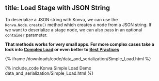 title: Load Stage with JSON String
---

To deserialize a JSON string with Konva, we can use the `Konva.Node.create()`
method which creates a node from a JSON string.  If we want to deserialize
a stage node, we can also pass in an optional `container` parameter.


**That methods works for very small apps. For more complex cases take a look into [Complex Load](/docs/data_and_serialization/Complex_Load.html) or even better to [Best Practices](/docs/data_and_serialization/Best_Practices.html)**

{% iframe /downloads/code/data_and_serialization/Simple_Load.html %}

{% include_code Konva Simple Load Demo data_and_serialization/Simple_Load.html %}
